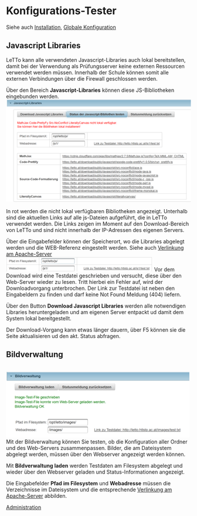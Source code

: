 # Konfigurations-Tester
Siehe auch [Installation](../Installation/index.md), [Globale Konfiguration](../GlobaleKonfiguration/index.md) 
## Javascript Libraries

LeTTo kann alle verwendeten Javascript-Libraries auch lokal bereitstellen, damit bei der Verwendung als Prüfungsserver keine externen Ressourcen verwendet werden müssen. Innerhalb der Schule können somit alle externen Verbindungen über die Firewall geschlossen werden.

Über den Bereich **Javascript-Libraries** können diese JS-Bibliotheken eingebunden werden. 
<br>![600px-ClipCapIt-200215-074059.PNG](600px-ClipCapIt-200215-074059.PNG)

In rot werden die nicht lokal verfügbaren Bibliotheken angezeigt. Unterhalb sind die aktuellen Links auf alle js-Dateien aufgeführt, die in LeTTo verwendet werden. Die Links zeigen im Moment auf den Download-Bereich von LeTTo und sind nicht innerhalb der IP-Adressen des eigenen Servers.

Über die Eingabefelder können der Speicherort, wo die Libraries abgelegt werden und die WEB-Referenz eingestellt werden. Siehe auch [Verlinkung am Apache-Server](../InstallationTomEE-8/index.md#erzeugung-der-ordner-und-verlinkung-zum-apache-server)
<br>![400px-ClipCapIt-200215-075227.PNG](400px-ClipCapIt-200215-075227.PNG)
Vor dem Download wird eine Testdatei geschrieben und versucht, diese über den Web-Server wieder zu lesen. Tritt hierbei ein Fehler auf, wird der Downloadvorgang unterbrochen. Der Link zur Testdatei ist neben den Eingabeldern zu finden und darf keine Not Found Meldung (404) liefern.


Über den Button **Download Javascript Libraries** werden alle notwendigen Libraries heruntergeladen und am eigenen Server entpackt ud damit dem System lokal bereitgestellt.

Der Download-Vorgang kann etwas länger dauern, über F5 können sie die Seite aktualisieren ud den akt. Status abfragen.

## Bildverwaltung

<br>![500px-ClipCapIt-200215-075707.PNG](500px-ClipCapIt-200215-075707.PNG)
Mit der Bildverwaltung können Sie testen, ob die Konfiguration aller Ordner und des Web-Servers zusammenpassen. Bilder, die am Dateisystem abgelegt werden, müssen über den Webserver angezeigt werden können.

Mit **Bildverwaltung laden** werden Testdaten am Filesystem abgelegt und wieder über den Webserver geladen und Status-Informationen angezeigt.

Die Eingabefelder **Pfad im Filesystem** und **Webadresse** müssen die Verzeichnisse im Dateisystem und die entsprechende [Verlinkung am Apache-Server](../InstallationTomEE-8/index.md#erzeugung-der-ordner-und-verlinkung-zum-apache-server) abbilden.

[Administration](../Administration/index.md)

